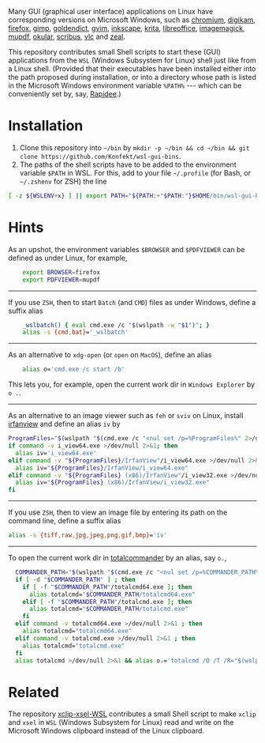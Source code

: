 Many GUI (graphical user interface) applications on Linux have corresponding versions on Microsoft Windows, such as [chromium](https://chocolatey.org/packages/chromium), [digikam](https://chocolatey.org/packages/digikam), [firefox](https://chocolatey.org/packages/firefox), [gimp](https://chocolatey.org/packages/gimp), [goldendict](https://chocolatey.org/packages/goldendict), [gvim](https://chocolatey.org/packages/vim), [inkscape](https://chocolatey.org/packages/inkscape), [krita](https://chocolatey.org/packages/krita), [libreoffice](https://chocolatey.org/packages/libreoffice), [imagemagick](https://chocolatey.org/packages/imagemagick), [mupdf](https://chocolatey.org/packages/mupdf), [okular](https://chocolatey.org/packages/okular), [scribus](https://chocolatey.org/packages/scribus), [vlc](https://chocolatey.org/packages/vlc) and [zeal](https://chocolatey.org/packages/zeal).

This repository contributes small Shell scripts to start these (GUI) applications from the `WSL` (Windows Subsystem for Linux) shell just like from a Linux shell.
(Provided that their executables have been installed either into the path proposed during installation, or into a directory whose path is listed in the Microsoft Windows environment variable `%PATH%` --- which can be conveniently set by, say, [Rapidee](https://www.rapidee.com).)

# Installation

1. Clone this repository into `~/bin` by `mkdir -p ~/bin && cd ~/bin && git clone https://github.com/Konfekt/wsl-gui-bins`.
2. The paths of the shell scripts have to be added to the environment variable `$PATH` in WSL.
    For this, add to your file `~/.profile` (for Bash, or `~/.zshenv` for ZSH) the line

```sh
[ -z ${WSLENV+x} ] || export PATH="${PATH:+"$PATH:"}$HOME/bin/wsl-gui-bins"
```

# Hints

As an upshot, the environment variables `$BROWSER` and `$PDFVIEWER` can be defined as under Linux, for example,

```sh
    export BROWSER=firefox
    export PDFVIEWER=mupdf
```

----

If you use `ZSH`, then to start `Batch` (and `CMD`) files as under Windows, define a suffix alias

```sh
    _wslbatch() { eval cmd.exe /c "$(wslpath -w "$1")"; }
    alias -s {cmd,bat}='_wslbatch'
```

----

As an alternative to `xdg-open` (or `open` on `MacOS`), define an alias

```sh
    alias o='cmd.exe /c start /b'
```

This lets you, for example, open the current work dir in `Windows Explorer` by `o .`.

----

As an alternative to an image viewer such as `feh` or `sviv` on Linux, install [irfanview](https://chocolatey.org/packages/irfanview) and define an alias `iv` by

```sh
ProgramFiles="$(wslpath "$(cmd.exe /c "<nul set /p=%ProgramFiles%" 2>/dev/null)")"
if command -v i_view64.exe >/dev/null 2>&1; then
  alias iv='i_view64.exe'
elif command -v "${ProgramFiles}/IrfanView"/i_view64.exe >/dev/null 2>&1; then
  alias iv="${ProgramFiles}/IrfanView/i_view64.exe"
elif command -v "${ProgramFiles} (x86)/IrfanView"/i_view32.exe >/dev/null 2>&1; then
  alias iv="${ProgramFiles} (x86)/IrfanView/i_view32.exe"
fi
```

----

If you use `ZSH`, then to view an image file by entering its path on the command line, define a suffix alias

```sh
alias -s {tiff,raw,jpg,jpeg,png,gif,bmp}='iv'
```

----

To open the current work dir in [totalcommander](https://chocolatey.org/packages/totalcommander) by an alias, say `o.`,

```sh
  COMMANDER_PATH="$(wslpath "$(cmd.exe /c "<nul set /p=%COMMANDER_PATH%" 2>/dev/null)")"
  if [ -d "$COMMANDER_PATH" ] ; then
    if [ -f "$COMMANDER_PATH"/totalcmd64.exe ]; then
      alias totalcmd="$COMMANDER_PATH/totalcmd64.exe"
    elif [ -f "$COMMANDER_PATH"/totalcmd.exe ]; then
      alias totalcmd="$COMMANDER_PATH/totalcmd.exe"
    fi
  elif command -v totalcmd64.exe >/dev/null 2>&1 ; then
    alias totalcmd="totalcmd64.exe"
  elif command -v totalcmd.exe >/dev/null 2>&1 ; then
    alias totalcmd="totalcmd.exe"
  fi
  alias totalcmd >/dev/null 2>&1 && alias o.='totalcmd /O /T /R="$(wslpath -w "$(pwd)")"'
```

# Related

The repository [xclip-xsel-WSL](https://github.com/Konfekt/xclip-xsel-WSL) contributes a small Shell script to make `xclip` and `xsel` in `WSL` (Windows Subsystem for Linux) read and write on the Microsoft Windows clipboard instead of the Linux clipboard.

